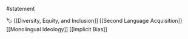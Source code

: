 #statement 

🏷 [[Diversity, Equity, and Inclusion]] [[Second Language Acquisition]] [[Monolingual Ideology]] [[Implicit Bias]]